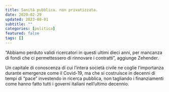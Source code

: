 ```yaml
---
title: Sanità pubblica. non privatizzata.
date: 2020-02-29
updated: 2023-08-01
subtitle: ""
categories: [politica]
featured: false
tags: []
---
```


“Abbiamo perduto validi ricercatori in questi ultimi dieci anni, per mancanza di fondi che ci permettessero di rinnovare i contratti”, aggiunge Zehender.

Un capitale di conoscenza di cui l’intera società civile ne coglie l’importanza durante emergenze come il Covid-19, ma che si costruisce in decenni di tempi di “pace” investendo in ricerca pubblica, non tagliando i finanziamenti come hanno fatto tutti i governi italiani nell’ultimo decennio.
